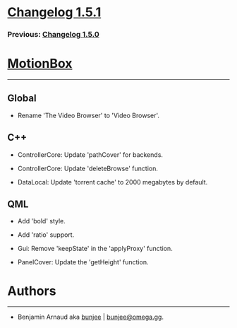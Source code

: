 # [Changelog 1.5.1](http://omega.gg/MotionBox/changes/1.5.1.html)

### Previous: [Changelog 1.5.0](1.5.0.html)

# [MotionBox](http://omega.gg/MotionBox)
---

## Global

- Rename 'The Video Browser' to 'Video Browser'.


## C++

- ControllerCore: Update 'pathCover' for backends.

- ControllerCore: Update 'deleteBrowse' function.

- DataLocal: Update 'torrent cache' to 2000 megabytes by default.


## QML

- Add 'bold' style.

- Add 'ratio' support.

- Gui: Remove 'keepState' in the 'applyProxy' function.

- PanelCover: Update the 'getHeight' function.


# Authors
---

- Benjamin Arnaud aka [bunjee](http://bunjee.me) | <bunjee@omega.gg>.
